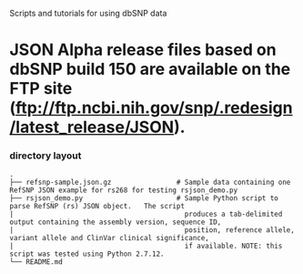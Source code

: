Scripts and tutorials for using dbSNP data

JSON Alpha release files based on dbSNP build 150 are available on the FTP site (ftp://ftp.ncbi.nih.gov/snp/.redesign/latest_release/JSON). 
============================

### directory layout

    .
    ├── refsnp-sample.json.gz                # Sample data containing one RefSNP JSON example for rs268 for testing rsjson_demo.py  
    ├── rsjson_demo.py                       # Sample Python script to parse RefSNP (rs) JSON object.   The script
    |                                          produces a tab-delimited output containing the assembly version, sequence ID, 
    |                                          position, reference allele, variant allele and ClinVar clinical significance, 
    |                                          if available. NOTE: this script was tested using Python 2.7.12.
    └── README.md
